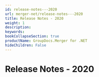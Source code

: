 ```yaml
---
id: release-notes---2020
url: merger-net/release-notes---2020
title: Release Notes - 2020
weight: 1
description: 
keywords: 
bookCollapseSection: true
productName: GroupDocs.Merger for .NET
hideChildren: False
---
```


# Release Notes - 2020


